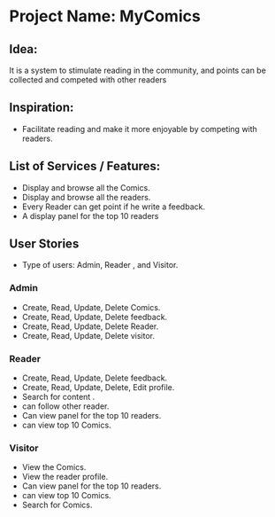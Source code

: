 # Project Name: MyComics

## Idea:

It is a system to stimulate reading in the community, and points can be collected and competed with other readers

## Inspiration:

- Facilitate reading and make it more enjoyable by competing with readers.


## List of Services / Features:

- Display and browse all the Comics.
- Display and browse all the readers.
- Every Reader can get point if he write a feedback.
- A display panel for the top 10 readers 

## User Stories
- Type of users: Admin, Reader , and Visitor.

### Admin

- Create, Read, Update, Delete Comics.
- Create, Read, Update, Delete feedback.
- Create, Read, Update, Delete Reader.
- Create, Read, Update, Delete visitor.

### Reader

- Create, Read, Update, Delete feedback.
- Create, Read, Update, Delete, Edit profile.
- Search for content .
- can follow other reader.
- Can view panel for the top 10 readers.
- can view top 10 Comics.

### Visitor

- View the Comics.
- View the reader profile.
- Can view panel for the top 10 readers.
- can view top 10 Comics.
- Search for Comics.
